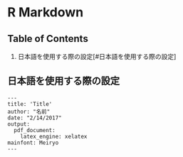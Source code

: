 # R Markdown

## Table of Contents
1. 日本語を使用する際の設定[#日本語を使用する際の設定]

## 日本語を使用する際の設定
```rmd
---
title: 'Title'
author: "名前"
date: "2/14/2017"
output:
  pdf_document:
    latex_engine: xelatex
mainfont: Meiryo
---
```
